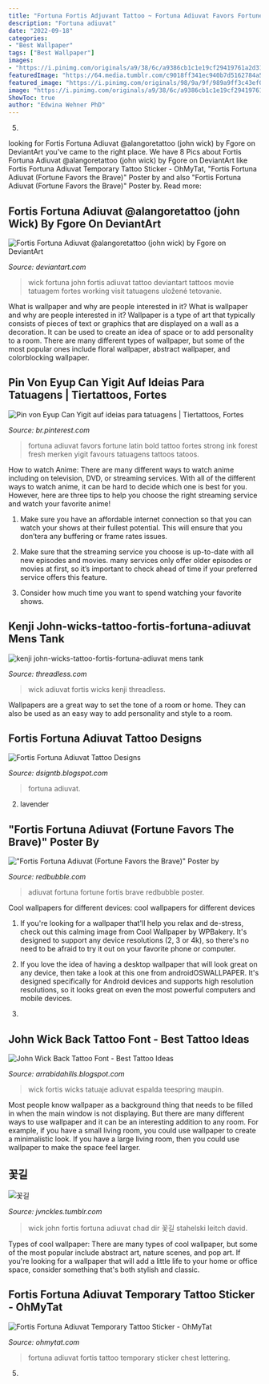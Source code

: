 ```yaml
---
title: "Fortuna Fortis Adjuvant Tattoo ~ Fortuna Adiuvat Favors Fortune Latin Bold Tattoo Fortes Strong Ink Forest Fresh Merken Yigit Favours Tatuagens Tattoos Tatoos"
description: "Fortuna adiuvat"
date: "2022-09-18"
categories:
- "Best Wallpaper"
tags: ["Best Wallpaper"]
images:
- "https://i.pinimg.com/originals/a9/38/6c/a9386cb1c1e19cf29419761a2d31bf0b.jpg"
featuredImage: "https://64.media.tumblr.com/c9018ff341ec940b7d5162784a56be9e/tumblr_oo8e1yHsJ21tqxf9zo4_500.gifv"
featured_image: "https://i.pinimg.com/originals/98/9a/9f/989a9ff3c43ef01d37ad52b737914643.jpg"
image: "https://i.pinimg.com/originals/a9/38/6c/a9386cb1c1e19cf29419761a2d31bf0b.jpg"
ShowToc: true
author: "Edwina Wehner PhD"
---
```



5.

	

		
looking for Fortis Fortuna Adiuvat @alangoretattoo (john wick) by Fgore on DeviantArt you've came to the right place. We have 8 Pics about Fortis Fortuna Adiuvat @alangoretattoo (john wick) by Fgore on DeviantArt like Fortis Fortuna Adiuvat Temporary Tattoo Sticker - OhMyTat, &quot;Fortis Fortuna Adiuvat (Fortune Favors the Brave)&quot; Poster by and also &quot;Fortis Fortuna Adiuvat (Fortune Favors the Brave)&quot; Poster by. Read more:
		
    
## Fortis Fortuna Adiuvat @alangoretattoo (john Wick) By Fgore On DeviantArt

<img loading=lazy src="https://img00.deviantart.net/6cea/i/2018/236/d/8/fortis_fortuna_adiuvat__alangoretattoo__john_wick__by_fgore-dc3oibp.png" onerror="this.onerror=null;this.src='https://tse4.mm.bing.net/th?id=OIP.Uw7p-jmmj60BiS4BTE9WfAHaHa&amp;pid=15.1';" alt="Fortis Fortuna Adiuvat @alangoretattoo (john wick) by Fgore on DeviantArt">

_Source: deviantart.com_

>wick fortuna john fortis adiuvat tattoo deviantart tattoos movie tatuagem fortes working visit tatuagens uložené tetovanie. 

	

What is wallpaper and why are people interested in it?
What is wallpaper and why are people interested in it?
Wallpaper is a type of art that typically consists of pieces of text or graphics that are displayed on a wall as a decoration. It can be used to create an idea of space or to add personality to a room. There are many different types of wallpaper, but some of the most popular ones include floral wallpaper, abstract wallpaper, and colorblocking wallpaper.

    
## Pin Von Eyup Can Yigit Auf Ideias Para Tatuagens | Tiertattoos, Fortes

<img loading=lazy src="https://i.pinimg.com/originals/98/9a/9f/989a9ff3c43ef01d37ad52b737914643.jpg" onerror="this.onerror=null;this.src='https://tse4.mm.bing.net/th?id=OIP.Yt-YWrxCk_yI10EKrV79FgHaHa&amp;pid=15.1';" alt="Pin von Eyup Can Yigit auf ideias para tatuagens | Tiertattoos, Fortes">

_Source: br.pinterest.com_

>fortuna adiuvat favors fortune latin bold tattoo fortes strong ink forest fresh merken yigit favours tatuagens tattoos tatoos. 

	

How to watch Anime: There are many different ways to watch anime including on television, DVD, or streaming services.
With all of the different ways to watch anime, it can be hard to decide which one is best for you. However, here are three tips to help you choose the right streaming service and watch your favorite anime!
1. Make sure you have an affordable internet connection so that you can watch your shows at their fullest potential. This will ensure that you don’tera any buffering or frame rates issues.

2. Make sure that the streaming service you choose is up-to-date with all new episodes and movies. many services only offer older episodes or movies at first, so it’s important to check ahead of time if your preferred service offers this feature.

3. Consider how much time you want to spend watching your favorite shows.

    
## Kenji John-wicks-tattoo-fortis-fortuna-adiuvat Mens Tank

<img loading=lazy src="https://cdn-images.threadless.com/threadless-media/artist_shops/shops/kenji/products/269134/shirt-1499859925-340c0ba8f13a96509cab100a68aa1a34.png?v=3&amp;d=eyJvbmx5X21ldGEiOiBmYWxzZSwgImZvcmNlIjogZmFsc2UsICJvcHMiOiBbWyJ0cmltIiwgW2ZhbHNlLCBmYWxzZV0sIHt9XSwgWyJyZXNpemUiLCBbXSwgeyJ3aWR0aCI6IDk5Ni4wLCAiYWxsb3dfdXAiOiBmYWxzZSwgImhlaWdodCI6IDk5Ni4wfV0sIFsiY2FudmFzX2NlbnRlcmVkIiwgWzEyMDAsIDEyMDBdLCB7ImJhY2tncm91bmQiOiAiMDAwMDAwIn1dLCBbInJlc2l6ZSIsIFs4MDBdLCB7fV0sIFsiY2FudmFzX2NlbnRlcmVkIiwgWzgwMCwgODAwLCAiI2ZmZmZmZiJdLCB7fV0sIFsiZW5jb2RlIiwgWyJqcGciLCA4NV0sIHt9XV19" onerror="this.onerror=null;this.src='https://tse2.mm.bing.net/th?id=OIP.EosZXKHBbnYbYlVHHGWXwgHaHa&amp;pid=15.1';" alt="kenji john-wicks-tattoo-fortis-fortuna-adiuvat mens tank">

_Source: threadless.com_

>wick adiuvat fortis wicks kenji threadless. 

	

Wallpapers are a great way to set the tone of a room or home. They can also be used as an easy way to add personality and style to a room.

    
## Fortis Fortuna Adiuvat Tattoo Designs

<img loading=lazy src="https://lookaside.fbsbx.com/lookaside/crawler/media/?media_id=1258005604331522" onerror="this.onerror=null;this.src='https://tse1.mm.bing.net/th?id=OIP.eMNJw6J3ZBKO1x31GoiSiAHaJ4&amp;pid=15.1';" alt="Fortis Fortuna Adiuvat Tattoo Designs">

_Source: dsigntb.blogspot.com_

>fortuna adiuvat. 

	

2. lavender 

    
## &quot;Fortis Fortuna Adiuvat (Fortune Favors The Brave)&quot; Poster By

<img loading=lazy src="https://ih1.redbubble.net/image.1075718023.6991/poster,504x498,f8f8f8-pad,600x600,f8f8f8.jpg" onerror="this.onerror=null;this.src='https://tse1.mm.bing.net/th?id=OIP.tycYdyHtPmSn_aFvu5CnbQHaHa&amp;pid=15.1';" alt="&quot;Fortis Fortuna Adiuvat (Fortune Favors the Brave)&quot; Poster by">

_Source: redbubble.com_

>adiuvat fortuna fortune fortis brave redbubble poster. 

	

Cool wallpapers for different devices:
cool wallpapers for different devices 

1. If you're looking for a wallpaper that'll help you relax and de-stress, check out this calming image from Cool Wallpaper by WPBakery. It's designed to support any device resolutions (2, 3 or 4k), so there's no need to be afraid to try it out on your favorite phone or computer.

2. If you love the idea of having a desktop wallpaper that will look great on any device, then take a look at this one from androidOSWALLPAPER. It's designed specifically for Android devices and supports high resolution resolutions, so it looks great on even the most powerful computers and mobile devices.

3.

    
## John Wick Back Tattoo Font - Best Tattoo Ideas

<img loading=lazy src="https://i.pinimg.com/originals/a9/38/6c/a9386cb1c1e19cf29419761a2d31bf0b.jpg" onerror="this.onerror=null;this.src='https://tse2.mm.bing.net/th?id=OIP.yDowjQ2sXWtCi3RQds3vhwHaI0&amp;pid=15.1';" alt="John Wick Back Tattoo Font - Best Tattoo Ideas">

_Source: arrabidahills.blogspot.com_

>wick fortis wicks tatuaje adiuvat espalda teespring maupin. 

	

Most people know wallpaper as a background thing that needs to be filled in when the main window is not displaying. But there are many different ways to use wallpaper and it can be an interesting addition to any room. For example, if you have a small living room, you could use wallpaper to create a minimalistic look. If you have a large living room, then you could use wallpaper to make the space feel larger.

    
## 꽃길

<img loading=lazy src="https://64.media.tumblr.com/c9018ff341ec940b7d5162784a56be9e/tumblr_oo8e1yHsJ21tqxf9zo4_500.gifv" onerror="this.onerror=null;this.src='https://tse1.mm.bing.net/th?id=OIP.ebp28pcT4TA_3jgwge_jagHaC9&amp;pid=15.1';" alt="꽃길">

_Source: jvnckles.tumblr.com_

>wick john fortis fortuna adiuvat chad dir 꽃길 stahelski leitch david. 

	

Types of cool wallpaper:
There are many types of cool wallpaper, but some of the most popular include abstract art, nature scenes, and pop art. If you're looking for a wallpaper that will add a little life to your home or office space, consider something that's both stylish and classic.

    
## Fortis Fortuna Adiuvat Temporary Tattoo Sticker - OhMyTat

<img loading=lazy src="http://cdn.shopify.com/s/files/1/0217/4045/3952/products/BIg-Fortis-Fortuna-Adiuvat-Lettering-Temporary-Tattoo-Sticker-Design-Idea-Chest_1200x1200.jpg?v=1569078102" onerror="this.onerror=null;this.src='https://tse4.mm.bing.net/th?id=OIP.V4FUVzvRhUH2DYbOoOQ_DAHaHa&amp;pid=15.1';" alt="Fortis Fortuna Adiuvat Temporary Tattoo Sticker - OhMyTat">

_Source: ohmytat.com_

>fortuna adiuvat fortis tattoo temporary sticker chest lettering. 

	

5.

